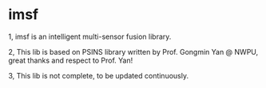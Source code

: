 # imsf
1, imsf is an intelligent multi-sensor fusion library.

2, This lib is based on PSINS library written by Prof. Gongmin Yan @ NWPU, great thanks and respect to Prof. Yan!

3, This lib is not complete, to be updated continuously.
